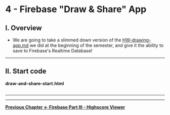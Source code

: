 # 4 - Firebase "Draw & Share" App

## I. Overview

- We are going to take a slimmed down version of the [HW-drawing-app.md](./HW-drawing-app.md) we did at the beginning of the semester, and give it the  ability to save to Firebase's Realtime Database!

<hr>

## II. Start code


**draw-and-share-start.html**

```html

```


<hr><hr>

**[Previous Chapter <- Firebase Part III - Highscore Viewer](firebase-3.md)**

